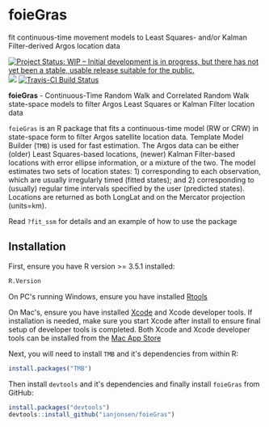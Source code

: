 # foieGras
fit continuous-time movement models to Least Squares- and/or Kalman Filter-derived Argos location data

[![Project Status: WIP – Initial development is in progress, but there has not yet been a stable, usable release suitable for the public.](http://www.repostatus.org/badges/latest/wip.svg)](http://www.repostatus.org/#wip)
![](https://img.shields.io/github/downloads-pre/ianjonsen/foieGras/:tag/total.svg)
[![Travis-CI Build Status](https://travis-ci.org/ianjonsen/foieGras.svg?branch=master)](https://travis-ci.org/ianjonsen/foieGras)

**foieGras** - Continuous-Time Random Walk and Correlated Random Walk state-space models to filter Argos Least Squares or Kalman Filter location data

`foieGras` is an R package that fits a continuous-time model (RW or CRW) in state-space form to filter Argos satellite location data. Template Model Builder (`TMB`) is used for fast estimation. The Argos data can be either (older) Least Squares-based locations, (newer) Kalman Filter-based locations with error ellipse information, or a mixture of the two. The model estimates two sets of location states: 1) corresponding to each observation, which are usually irregularly timed (fitted states); and 2) corresponding to (usually) regular time intervals specified by the user (predicted states). Locations are returned as both LongLat and on the Mercator projection (units=km). 

Read `?fit_ssm` for details and an example of how to use the package 

## Installation
First, ensure you have R version >= 3.5.1 installed:

```R
R.Version
```

On PC's running Windows, ensure you have installed [Rtools](https://cran.r-project.org/bin/windows/Rtools/) 

On Mac's, ensure you have installed [Xcode](https://developer.apple.com/xcode/) and Xcode developer tools. If installation is needed, make sure you start Xcode after install to ensure final setup of developer tools is completed. Both Xcode and Xcode developer tools can be installed from the [Mac App Store](https://itunes.apple.com/au/app/xcode/id497799835?mt=12)

Next, you will need to install `TMB` and it's dependencies from within R:
```R
install.packages("TMB")
```

Then install `devtools` and it's dependencies and finally install `foieGras` from GitHub:

```R
install.packages("devtools")  
devtools::install_github("ianjonsen/foieGras")
```
